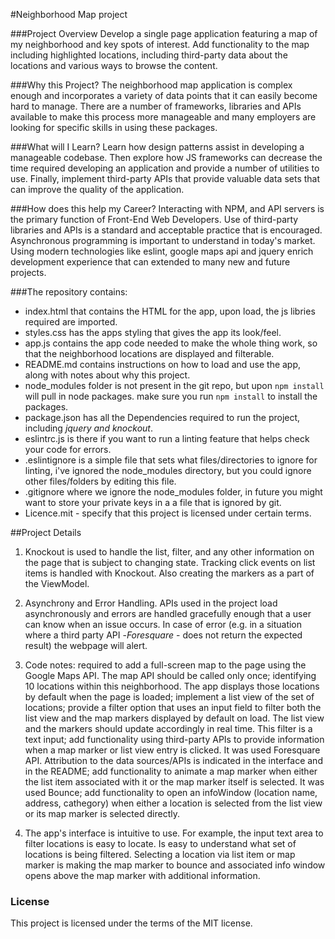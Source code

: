 #Neighborhood Map project

###Project Overview
Develop a single page application featuring a map of my neighborhood and key spots of interest. Add functionality to the map including highlighted locations, including third-party data about the locations and various ways to browse the content.

###Why this Project?
The neighborhood map application is complex enough and incorporates a variety of data points that it can easily become hard to manage. There are a number of frameworks, libraries and APIs available to make this process more manageable and many employers are looking for specific skills in using these packages.

###What will I Learn?
Learn how design patterns assist in developing a manageable codebase. Then explore how JS frameworks can decrease the time required developing an application and provide a number of utilities to use. Finally, implement third-party APIs that provide valuable data sets that can improve the quality of the application.

###How does this help my Career?
Interacting with NPM, and API servers is the primary function of Front-End Web Developers.
Use of third-party libraries and APIs is a standard and acceptable practice that is encouraged.
Asynchronous programming is important to understand in today's market. Using modern technologies like eslint, google maps api and jquery enrich development experience that can extended to many new and future projects.



###The repository contains:

- index.html that contains the HTML for the app, upon load, the js libries required are imported.
- styles.css has the apps styling that gives the app its look/feel.
- app.js contains the app code needed to make the whole thing work, so that the neighborhood locations are displayed and filterable. 
- README.md contains instructions on how to load and use the app, along with notes about why this project.
- node_modules folder is not present in the git repo, but upon `npm install` will pull in node packages. make sure you run `npm install` to install the packages.
- package.json has all the Dependencies required to run the project, including *jquery and knockout*.
- eslintrc.js is there if you want to run a linting feature that helps check your code for errors.
- .eslintignore is a simple file that sets what files/directories to ignore for linting, i've ignored the node_modules directory, but you could ignore other files/folders by editing this file. 
- .gitignore where we ignore the node_modules folder, in future you might want to store your private keys in a a file that is ignored by git.
- Licence.mit - specify that this project is licensed under certain terms.


##Project Details

1. Knockout is used to handle the list, filter, and any other information on the page that is subject to changing state. Tracking click events on list items is handled with Knockout. Also creating the markers as a part of the ViewModel.

2. Asynchrony and Error Handling. APIs used in the project load asynchronously and errors are handled gracefully enough that a user can know when an issue occurs. In case of error (e.g. in a situation where a third party API -*Foresquare* - does not return the expected result) the webpage will alert.

3. Code notes: required to add a full-screen map to the page using the Google Maps API. The map API should be called only once; identifying 10 locations within this neighborhood. The app displays those locations by default when the page is loaded; implement a list view of the set of locations; provide a filter option that uses an input field to filter both the list view and the map markers displayed by default on load. The list view and the markers should update accordingly in real time. This filter is a text input; add functionality using third-party APIs to provide information when a map marker or list view entry is clicked. It was used Foresquare API. Attribution to the data sources/APIs is indicated in the interface and in the README; add functionality to animate a map marker when either the list item associated with it or the map marker itself is selected. It was used Bounce; add functionality to open an infoWindow (location name, address, cathegory) when either a location is selected from the list view or its map marker is selected directly.

4. The app's interface is intuitive to use. For example, the input text area to filter locations is easy to locate. Is easy to understand what set of locations is being filtered. Selecting a location via list item or map marker is making the map marker to bounce and associated info window opens above the map marker with additional information.


### License
This project is licensed under the terms of the MIT license.
